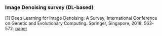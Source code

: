 ###  Image Denoising survey (DL-based)

[1] Deep Learning for Image Denoising: A Survey, International Conference on Genetic and Evolutionary Computing. Springer, Singapore, 2018: 563-572. [paper](https://link.springer.com/chapter/10.1007/978-981-13-5841-8_59)
